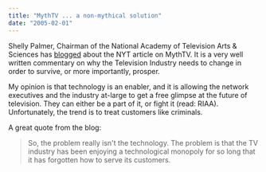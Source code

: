 ```yaml
---
title: "MythTV ... a non-mythical solution"
date: "2005-02-01"
---
```


Shelly Palmer, Chairman of the National Academy of Television Arts & Sciences has [blogged](http://advancedmediacommittee.typepad.com/emmyadvancedmedia/2005/01/mythtv_a_nonmyt.html) about the NYT article on MythTV. It is a very well written commentary on why the Television Industry needs to change in order to survive, or more importantly, prosper.  
  
My opinion is that technology is an enabler, and it is allowing the network executives and the industry at-large to get a free glimpse at the future of television. They can either be a part of it, or fight it (read: RIAA). Unfortunately, the trend is to treat customers like criminals.  
  
A great quote from the blog:  

>   
> So, the problem really isn't the technology. The problem is that the TV industry has been enjoying a technological monopoly for so long that it has forgotten how to serve its customers.
